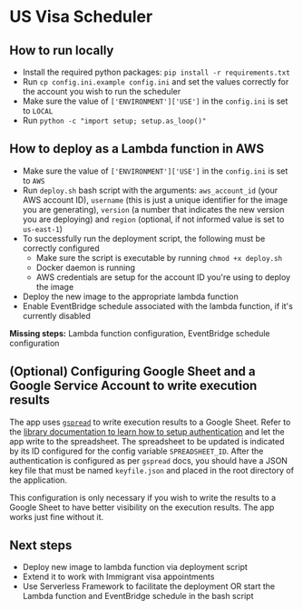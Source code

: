 # US Visa Scheduler

## How to run locally
- Install the required python packages: `pip install -r requirements.txt`
- Run `cp config.ini.example config.ini` and set the values correctly for the account you wish to run the scheduler
- Make sure the value of `['ENVIRONMENT']['USE']` in the `config.ini` is set to `LOCAL`
- Run `python -c "import setup; setup.as_loop()"`

## How to deploy as a Lambda function in AWS
- Make sure the value of `['ENVIRONMENT']['USE']` in the `config.ini` is set to `AWS`
- Run `deploy.sh` bash script with the arguments: `aws_account_id` (your AWS account ID), `username` (this is just a unique identifier for the image you are generating), `version` (a number that indicates the new version you are deploying) and `region` (optional, if not informed value is set to `us-east-1`)
- To successfully run the deployment script, the following must be correctly configured
    - Make sure the script is executable by running `chmod +x deploy.sh`
    - Docker daemon is running
    - AWS credentials are setup for the account ID you're using to deploy the image
- Deploy the new image to the appropriate lambda function
- Enable EventBridge schedule associated with the lambda function, if it's currently disabled

**Missing steps:** Lambda function configuration, EventBridge schedule configuration

## (Optional) Configuring Google Sheet and a Google Service Account to write execution results
The app uses [`gspread`](https://docs.gspread.org/en/v6.0.0/) to write execution results to a Google Sheet. Refer to the [library documentation to learn how to setup authentication](https://docs.gspread.org/en/v6.0.0/oauth2.html#for-bots-using-service-account) and let the app write to the spreadsheet. 
The spreadsheet to be updated is indicated by its ID configured for the config variable `SPREADSHEET_ID`.
After the authentication is configured as per `gspread` docs, you should have a JSON key file that must be named `keyfile.json` and placed in the root directory of the application.

This configuration is only necessary if you wish to write the results to a Google Sheet to have better visibility on the execution results. The app works just fine without it.

## Next steps
- Deploy new image to lambda function via deployment script
- Extend it to work with Immigrant visa appointments
- Use Serverless Framework to facilitate the deployment OR start the Lambda function and EventBridge schedule in the bash script
